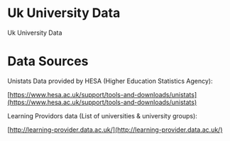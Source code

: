 # Uk University Data

Uk University Data

# Data Sources
Unistats Data provided by HESA (Higher Education Statistics Agency):

[https://www.hesa.ac.uk/support/tools-and-downloads/unistats](https://www.hesa.ac.uk/support/tools-and-downloads/unistats)

Learning Providors data (List of universities & university groups):

[http://learning-provider.data.ac.uk/](http://learning-provider.data.ac.uk/)